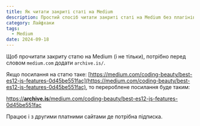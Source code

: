 ```yaml
---
title: Як читати закриті статі на Medium
description: Простий спосіб читати закриті статі на Medium без плагінів та розширень
category: Лайфхаки
tags:
  - Medium
date: 2024-09-18
---
```

Щоб прочитати закриту статю на Medium (і не тільки), потрібно перед словом `medium.com` додати `archive.is/`.

Якщо посилання на статю таке: [https://medium.com/coding-beauty/best-es12-js-features-0d45be551fac](https://medium.com/coding-beauty/best-es12-js-features-0d45be551fac), то перероблене посилання буде таким:

[https://**archive.is**/medium.com/coding-beauty/best-es12-js-features-0d45be551fac](https://archive.is/medium.com/coding-beauty/best-es12-js-features-0d45be551fac)

Працює і з другими платними сайтами де потрібна підписка.
